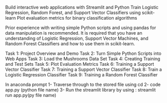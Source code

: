 Build interactive web applications with Streamlit and Python
Train Logistic Regression, Random Forest, and Support Vector Classifiers using scikit-learn
Plot evaluation metrics for binary classification algorithms

Prior experience with writing simple Python scripts and using pandas for data manipulation is recommended. It is required that you have an understanding of Logistic Regression, Support Vector Machines, and Random Forest Classifiers and how to use them in scikit-learn.

Task 1: Project Overview and Demo
Task 2: Turn Simple Python Scripts into Web Apps
Task 3: Load the Mushrooms Data Set
Task 4: Creating Training and Test Sets
Task 5: Plot Evaluation Metrics
Task 6: Training a Support Vector Classifier
Task 7: Training a Support Vector Classifier
Task 8: Train a Logistic Regression Classifier
Task 9: Training a Random Forest Classifier

In anaconda prompt 
1- Traverse through to the stored file using cd
2- code app.py (python file name)
3- Run the streamlit library by using : streamlit run app.py(py file name) 